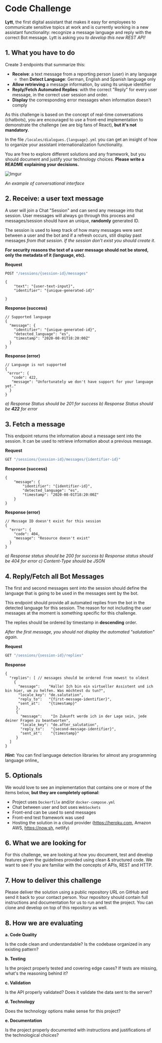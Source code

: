 # Code Challenge

**Lytt**, the first digital assistant that makes it easy for employees to communicate sensitive topics at work and is currently working in a new assistant functionality: recognize a message language and reply with the correct Bot message. Lytt is asking you _to develop this new REST API!_


## 1. What you have to do

Create 3 endpoints that summarize this:

- **Receive**: a text message from a reporting person (user) in any language
    -  then **Detect Language**: German, English and Spanish language only
- **Allow retrieving** a message information, by using its unique identifier
- **Reply/Fetch Automated Replies**: with the correct "Reply" for every user message, in the correct user session and order.
- **Display** the corresponding error messages when information doesn't comply

As this challenge is based on the concept of real-time conversations (chatbots), you are encouraged to use a front-end implementation to demonstrate the challenge (we are big fans of React), **but it's not mandatory**.

In the file `/locales/dialogues.{language}.yml` you can get an insight of how to organize your assistant internationalization functionality.

You are free to explore different solutions and any framework, but you should document and justify your technology choices. **Please write a README explaining your decisions.**


![Imgur](https://i.imgur.com/u58St4X.png)

_An example of conversational interface_


## 2. Receive: a user text message

A user will join a Chat "Session" and can send any message into that session. User messages will always go through this process and messages/session should have an unique, **randomly** generated ID. 

The session is used to keep track of how many messages were sent between a user and the bot and if a refresh occurs, still display past messages _from that session_.
*If the session don't exist you should create it*.


**For security reasons the text of a user message should not be stored, only the metadata of it (language, etc).**

**Request**

```javascript
POST "/sessions/{session-id}/messages"
```

```json5
{
    "text": "{user-text-input}",
    "identifier": "{unique-generated-id}"

}
```

**Response (success)**

```json5
// Supported language
{
  "message": {
    "identifier": "{unique-generated-id}",
    "detected_language": "es",
    "timestamp": "2020-08-01T18:20:00Z"
  }
}
```

**Response (error)**

```json5
// Language is not supported
{
 "error": {
   "code": 422,
   "message": "Unfortunately we don't have support for your language yet."
  }
}
```

_a) Response Status should be 201 for success_
_b) Response Status should be __422__ for error_


## 3. Fetch a message

This endpoint returns the information about a message sent into the session. It can be used to retrieve information about a previous message.

**Request**

```javascript
GET "/sessions/{session-id}/messages/{identifier-id}"
```

**Response (success)**

```json5
{
    "message": {
        "identifier": "{identifier-id}",
        "detected_language": "es",
        "timestamp": "2020-08-01T18:20:00Z"
    }
}
```

**Response (error)**

```json5
// Message ID doesn't exist for this session
{
  "error": {
    "code": 404,
    "message": "Resource doesn't exist"
  }
}
```

_a) Response status should be 200 for success_
_b) Response status should be 404 for error_
_c) Content-Type should be JSON_



## 4. Reply/Fetch all Bot Messages

The first and second messages sent into the session should define the language that is going to be used in the messages sent by the bot.

This endpoint should provide all automated replies from the bot in the detected language for this session. 
The reason for not including the user messages at the moment is something specific for this challenge.

The replies should be ordered by timestamp in **descending** order.

_After the first message, you should not display the automated "salutation" again_.

**Request**

```javascript
GET "/sessions/{session-id}/replies"
```

**Response**

```json5
{
  "replies": [ // messages should be ordered from newest to oldest
    {
      "message":    "Hallo! Ich bin ein virtueller Assistent und ich bin hier, um zu helfen. Was möchtest du tun?",
      "locale_key": "de.salutation",
      "reply_to":   "{first-message-identifier}",
      "sent_at":    "{timestamp}"
     },
     {
       "message":    "In Zukunft werde ich in der Lage sein, jede deiner Fragen zu beantworten",
       "locale_key": "de.after_salutation",
       "reply_to":   "{second-message-identifier}",
       "sent_at":    "{timestamp}"
     } 
  ]
}
```

_**Hint:**_ You can find language detection libraries for almost any programming language online_

## 5. Optionals

We would love to see an implementation that contains one or more of the items below, **but they are completely optional**:

-   Project uses `Dockerfile` and/or `docker-compose.yml`
-   Chat between user and bot uses `WebSockets`
-   Front-end can be used to send messages
-   Front-end test framework was used
-   Hosting the solution in a cloud provider (https://heroku.com, Amazon AWS, https://now.sh, netlify)


## 6. What we are looking for

For this challenge, we are looking at how you document, test and develop features given the guidelines provided using clean & structured code. We want to see if you are familiar with the concepts of APIs, REST and HTTP. 


## 7. How to deliver this challenge

Please deliver the solution using a public repository URL on GitHub and send it back to your contact person. Your repository should contain full instructions and documentation for us to run and test the project. You can clone and develop on top of this repository as well.


## 8. How we are evaluating

**a. Code Quality**

Is the code clean and understandable? Is the codebase organized in any existing pattern?

**b. Testing**

Is the project properly tested and covering edge cases? If tests are missing, what's the reasoning behind it?

**c. Validation**

Is the API properly validated? Does it validate the data sent to the server?

**d. Technology**

Does the technology options make sense for this project? 

**e. Documentation**

Is the project properly documented with instructions and justifications of the technological choices?
